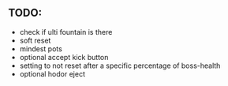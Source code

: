 ## TODO:
 - check if ulti fountain is there
 - soft reset
 - mindest pots
 - optional accept kick button
 - setting to not reset after a specific percentage of boss-health
 - optional hodor eject